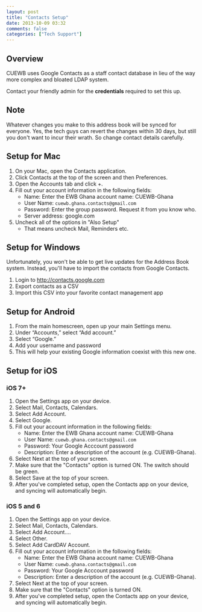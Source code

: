 ```yaml
---
layout: post
title: "Contacts Setup"
date: 2013-10-09 03:32
comments: false
categories: ["Tech Support"]
---
```


## Overview

CUEWB uses Google Contacts as a staff contact database in lieu of the way more complex and bloated LDAP system.

Contact your friendly admin for the **credentials** required to set this up.

## Note

Whatever changes you make to this address book will be synced for everyone. Yes, the tech guys can revert the changes within 30 days, but still you don't want to incur their wrath. So change contact details carefully.

## Setup for Mac

1. On your Mac, open the Contacts application.
2. Click Contacts at the top of the screen and then Preferences.
3. Open the Accounts tab and click +.
4. Fill out your account information in the following fields:
	- Name: Enter the EWB Ghana account name: CUEWB-Ghana
	- User Name: `cuewb.ghana.contacts@gmail.com`
	- Password: Enter the group password. Request it from you know who.
	- Server address: google.com
6. Uncheck all of the options in "Also Setup"
	- That means uncheck Mail, Reminders etc.

## Setup for Windows

Unfortunately, you won't be able to get live updates for the Address Book system. Instead, you'll have to import the contacts from Google Contacts.

1. Login to <http://contacts.google.com>
2. Export contacts as a CSV
3. Import this CSV into your favorite contact management app

## Setup for Android

1. From the main homescreen, open up your main Settings menu.
2. Under “Accounts,” select “Add account.”
3. Select “Google.”
4. Add your username and password
5. This will help your existing Google information coexist with this new one.

## Setup for iOS

### iOS 7+

1. Open the Settings app on your device.
2. Select Mail, Contacts, Calendars.
3. Select Add Account.
4. Select Google.
5. Fill out your account information in the following fields:
	- Name: Enter the EWB Ghana account name: CUEWB-Ghana
	- User Name: `cuewb.ghana.contacts@gmail.com`
	- Password: Your Google Acccount password
	- Description: Enter a description of the account (e.g. CUEWB-Ghana).
6. Select Next at the top of your screen.
7. Make sure that the "Contacts" option is turned ON. The switch should be green.
8. Select Save at the top of your screen.
9. After you've completed setup, open the Contacts app on your device, and syncing will automatically begin.

### iOS 5 and 6

1. Open the Settings app on your device.
2. Select Mail, Contacts, Calendars.
3. Select Add Account....
4. Select Other.
5. Select Add CardDAV Account.
6. Fill out your account information in the following fields:
	- Name: Enter the EWB Ghana account name: CUEWB-Ghana
	- User Name: `cuewb.ghana.contacts@gmail.com`
	- Password: Your Google Acccount password
	- Description: Enter a description of the account (e.g. CUEWB-Ghana).
7. Select Next at the top of your screen.
8. Make sure that the "Contacts" option is turned ON.
9. After you've completed setup, open the Contacts app on your device, and syncing will automatically begin.